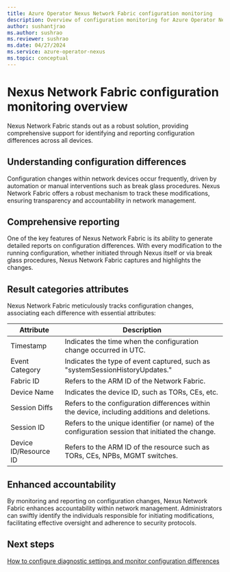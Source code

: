 ```yaml
---
title: Azure Operator Nexus Network Fabric configuration monitoring
description: Overview of configuration monitoring for Azure Operator Nexus.
author: sushantjrao
ms.author: sushrao
ms.reviewer: sushrao
ms.date: 04/27/2024
ms.service: azure-operator-nexus
ms.topic: conceptual
---
```


# Nexus Network Fabric configuration monitoring overview

Nexus Network Fabric stands out as a robust solution, providing comprehensive support for identifying and reporting configuration differences across all devices.

## Understanding configuration differences

Configuration changes within network devices occur frequently, driven by automation or manual interventions such as break glass procedures. Nexus Network Fabric offers a robust mechanism to track these modifications, ensuring transparency and accountability in network management.

## Comprehensive reporting

One of the key features of Nexus Network Fabric is its ability to generate detailed reports on configuration differences. With every modification to the running configuration, whether initiated through Nexus itself or via break glass procedures, Nexus Network Fabric captures and highlights the changes.

## Result categories attributes

Nexus Network Fabric meticulously tracks configuration changes, associating each difference with essential attributes:

| Attribute          | Description                                                                                       |
|--------------------|---------------------------------------------------------------------------------------------------|
| Timestamp          | Indicates the time when the configuration change occurred in UTC.                                 |
| Event Category     | Indicates the type of event captured, such as "systemSessionHistoryUpdates."                       |
| Fabric ID          | Refers to the ARM ID of the Network Fabric.                                                       |
| Device Name        | Indicates the device ID, such as TORs, CEs, etc.                                                  |
| Session Diffs      | Refers to the configuration differences within the device, including additions and deletions.      |
| Session ID         | Refers to the unique identifier (or name) of the configuration session that initiated the change.  |
| Device ID/Resource ID | Refers to the ARM ID of the resource such as TORs, CEs, NPBs, MGMT switches.                       |


## Enhanced accountability

By monitoring and reporting on configuration changes, Nexus Network Fabric enhances accountability within network management. Administrators can swiftly identify the individuals responsible for initiating modifications, facilitating effective oversight and adherence to security protocols.

## Next steps

[How to configure diagnostic settings and monitor configuration differences](howto-configure-diagnostic-settings-monitor-configuration-differences.md)
